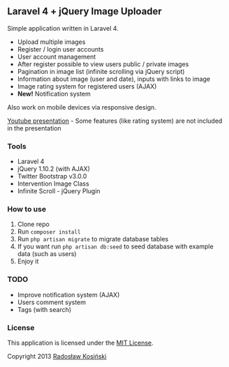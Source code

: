 ## Laravel 4 + jQuery Image Uploader

Simple application written in Laravel 4.
- Upload multiple images
- Register / login user accounts
- User account management
- After register possible to view users public / private images
- Pagination in image list (infinite scrolling via jQuery script)
- Information about image (user and date), inputs with links to image
- Image rating system for registered users (AJAX)
- **New!** Notification system

Also work on mobile devices via responsive design.

[Youtube presentation](http://www.youtube.com/watch?v=3lrkrJQlNJ0) - Some features (like rating system) are not included in the presentation

### Tools

- Laravel 4
- jQuery 1.10.2 (with AJAX)
- Twitter Bootstrap v3.0.0
- Intervention Image Class
- Infinite Scroll - jQuery Plugin

### How to use

1. Clone repo
2. Run `composer install`
3. Run `php artisan migrate` to migrate database tables
3. If you want run `php artisan db:seed` to seed database with example data (such as users)
4. Enjoy it

### TODO

- Improve notification system (AJAX)
- Users comment system
- Tags (with search)

### License

This application is licensed under the [MIT License](http://opensource.org/licenses/MIT).

Copyright 2013 [Radosław Kosiński](http://rkosinski.pl/)